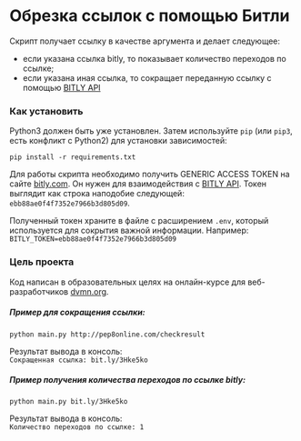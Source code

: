 # Обрезка ссылок с помощью Битли

Скрипт получает ссылку в качестве аргумента и делает следующее:
* если указана ссылка bitly, то показывает количество переходов по ссылке;
* если указана иная ссылка, то  сокращает переданную ссылку с помощью [BITLY API][1]

### Как установить

Python3 должен быть уже установлен. 
Затем используйте `pip` (или `pip3`, есть конфликт с Python2) для установки зависимостей:
```
pip install -r requirements.txt
```

Для работы скрипта необходимо получить GENERIC ACCESS TOKEN на сайте [bitly.com](https://bitly.com/a/oauth_apps). 
Он нужен для взаимодействия с [BITLY API][1]. Токен выглядит как строка наподобие следующей: `ebb88ae0f4f7352e7966b3d805d09`. 

Полученный токен храните в файле с расширением `.env`, который используется для сокрытия важной информации. Например:  
`BITLY_TOKEN=ebb88ae0f4f7352e7966b3d805d09`

### Цель проекта

Код написан в образовательных целях на онлайн-курсе для веб-разработчиков [dvmn.org](https://dvmn.org/).

 ##### Пример для  сокращения ссылки:
```
python main.py http://pep8online.com/checkresult
```
Результат вывода в консоль:  
`Сокращенная ссылка: bit.ly/3Hke5ko`  

 ##### Пример получения количества переходов по ссылке bitly:  
```
python main.py bit.ly/3Hke5ko
```  
Результат вывода в консоль:  
`Количество переходов по ссылке: 1` 

[1]:https://dev.bitly.com/api-reference "dev.bitly.com/api-reference"
